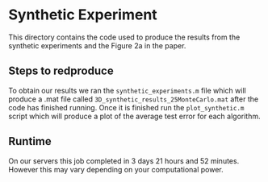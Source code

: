# Synthetic Experiment
This directory contains the code used to produce the results from the synthetic experiments and the Figure 2a in the paper.

## Steps to redproduce
To obtain our results we ran the `synthetic_experiments.m` file which will produce a .mat file called `3D_synthetic_results_25MonteCarlo.mat` after the code has finished running. Once it is finished run the `plot_synthetic.m` script which will produce a plot of the average test error for each algorithm.

## Runtime
On our servers this job completed in 3 days 21 hours and 52 minutes. However this may vary depending on your computational power. 
